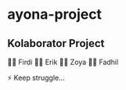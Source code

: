 # ayona-project

## Kolaborator Project

👩‍💻 Firdi
👩‍💻 Erik
👩‍💻 Zoya
👩‍💻 Fadhil

⚡️ Keep struggle...

